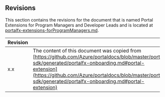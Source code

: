 <a name="portalfxExtensionsForProgramManagersRevisions"></a>
<!-- link to this document is [portalfx-extensions-forProgramManagers-revisions.md]()
-->

## Revisions

This section contains the revisions for the document that is named Portal Extensions for Program Managers and Developer Leads and is located at 
[portalfx-extensions-forProgramManagers.md](portalfx-extensions-forProgramManagers.md).

| Revision |  |
| --- | --- |
| x.x |  The content of this document was copied from [https://github.com/Azure/portaldocs/blob/master/portal-sdk/generated/portalfx-onboarding.md#portal-extension](https://github.com/Azure/portaldocs/blob/master/portal-sdk/generated/portalfx-onboarding.md#portal-extension) |
